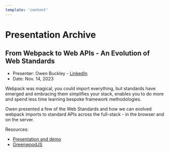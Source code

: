 ```yaml
---
template: 'content'
---
```


# Presentation Archive


## From Webpack to Web APIs - An Evolution of Web Standards

* Presenter:  Owen Buckley - [LinkedIn](https://www.linkedin.com/in/owen-buckley-91393447/)
* Date:   Nov. 14, 2023

Webpack was magical, you could import everything, but standards have emerged and embracing them simplifies your stack, enables you to do more and spend less time learning bespoke framework methodologies.

Owen presented a few of the Web Standards and how we can evolved webpack imports to standard APIs across the full-stack - in the browser and on the server.

Resources:

* [Presentation and demo](https://github.com/thescientist13/from-webpack-to-web-apis)
* [GreenwoodJS](https://www.greenwoodjs.io/)